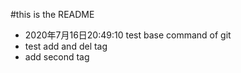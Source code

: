 #this is the README
- 2020年7月16日20:49:10 test base command of git
- test add and del tag
- add second tag
